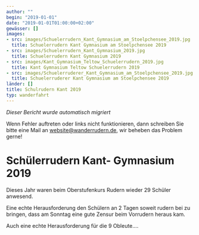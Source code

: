 ```yaml
---
author: ""
begin: "2019-01-01"
date: "2019-01-01T01:00:00+02:00"
gewässer: []
images:
- src: images/Schuelerrudern_Kant_Gymnasium_am_Stoelpchensee_2019.jpg
  title: Schuelerrudern Kant Gymnasium am Stoelpchensee 2019
- src: images/Schuelerrudern_Kant_Gymnasium_2019.jpg
  title: Schuelerrudern Kant Gymnasium 2019
- src: images/Kant_Gymnasium_Teltow_Schuelerrudern_2019.jpg
  title: Kant Gymnasium Teltow Schuelerrudern 2019
- src: images/Schuelerruderer_Kant_Gymnasium_am_Stoelpchensee_2019.jpg
  title: Schuelerruderer Kant Gymnasium am Stoelpchensee 2019
länder: []
title: Schulrudern Kant 2019
typ: wanderfahrt
---
```



*Dieser Bericht wurde automatisch migriert*

Wenn Fehler auftreten oder links nicht funktionieren, dann schreiben Sie bitte eine Mail an website@wanderrudern.de, wir beheben das Problem gerne!



# Schülerrudern Kant- Gymnasium 2019


Dieses Jahr waren beim Oberstufenkurs Rudern wieder 29 Schüler anwesend.

Eine echte Herausforderung den Schülern an 2 Tagen soweit rudern bei zu bringen, dass am Sonntag eine gute Zensur beim Vorrudern heraus kam.

Auch eine echte Herausforderung für die 9 Obleute....